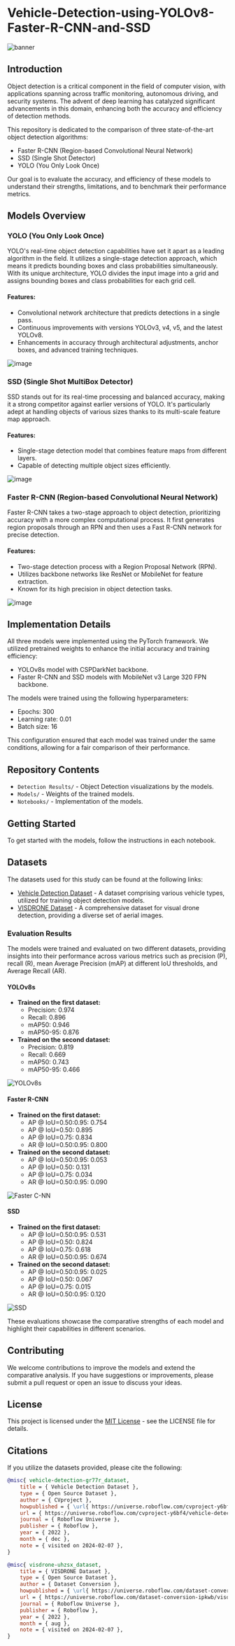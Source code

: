 # Vehicle-Detection-using-YOLOv8-Faster-R-CNN-and-SSD

![banner](https://github.com/4833R11Y45/Vehicle-Detection-using-YOLOv8-Faster-R-CNN-and-SSD/assets/92614228/10714320-60db-4cf1-9251-1116813a9220)

## Introduction
Object detection is a critical component in the field of computer vision, with applications spanning across traffic monitoring, autonomous driving, and security systems. The advent of deep learning has catalyzed significant advancements in this domain, enhancing both the accuracy and efficiency of detection methods.

This repository is dedicated to the comparison of three state-of-the-art object detection algorithms:

- Faster R-CNN (Region-based Convolutional Neural Network)
- SSD (Single Shot Detector)
- YOLO (You Only Look Once)

Our goal is to evaluate the accuracy, and efficiency of these models to understand their strengths, limitations, and to benchmark their performance metrics.

## Models Overview

### YOLO (You Only Look Once)
YOLO's real-time object detection capabilities have set it apart as a leading algorithm in the field. It utilizes a single-stage detection approach, which means it predicts bounding boxes and class probabilities simultaneously. With its unique architecture, YOLO divides the input image into a grid and assigns bounding boxes and class probabilities for each grid cell.

#### Features:
- Convolutional network architecture that predicts detections in a single pass.
- Continuous improvements with versions YOLOv3, v4, v5, and the latest YOLOv8.
- Enhancements in accuracy through architectural adjustments, anchor boxes, and advanced training techniques.

![image](https://github.com/4833R11Y45/Vehicle-Detection-using-YOLOv8-Faster-R-CNN-and-SSD/assets/92614228/4938ce37-fd8e-4d39-a89c-745c73791fae)

### SSD (Single Shot MultiBox Detector)
SSD stands out for its real-time processing and balanced accuracy, making it a strong competitor against earlier versions of YOLO. It's particularly adept at handling objects of various sizes thanks to its multi-scale feature map approach.

#### Features:
- Single-stage detection model that combines feature maps from different layers.
- Capable of detecting multiple object sizes efficiently.

![image](https://github.com/4833R11Y45/Vehicle-Detection-using-YOLOv8-Faster-R-CNN-and-SSD/assets/92614228/92fe8789-a65d-4450-8fc5-6bcaba5e7778)

### Faster R-CNN (Region-based Convolutional Neural Network)
Faster R-CNN takes a two-stage approach to object detection, prioritizing accuracy with a more complex computational process. It first generates region proposals through an RPN and then uses a Fast R-CNN network for precise detection.

#### Features:
- Two-stage detection process with a Region Proposal Network (RPN).
- Utilizes backbone networks like ResNet or MobileNet for feature extraction.
- Known for its high precision in object detection tasks.

![image](https://github.com/4833R11Y45/Vehicle-Detection-using-YOLOv8-Faster-R-CNN-and-SSD/assets/92614228/0cd96ea4-00bd-48c6-a0fc-7d90c9e62012)

## Implementation Details

All three models were implemented using the PyTorch framework. We utilized pretrained weights to enhance the initial accuracy and training efficiency:

- YOLOv8s model with CSPDarkNet backbone.
- Faster R-CNN and SSD models with MobileNet v3 Large 320 FPN backbone.

The models were trained using the following hyperparameters:

- Epochs: 300
- Learning rate: 0.01
- Batch size: 16

This configuration ensured that each model was trained under the same conditions, allowing for a fair comparison of their performance.

## Repository Contents

- `Detection Results/` - Object Detection visualizations by the models.
- `Models/` - Weights of the trained models.
- `Notebooks/` - Implementation of the models.

## Getting Started

To get started with the models, follow the instructions in each notebook.

## Datasets

The datasets used for this study can be found at the following links:

- [Vehicle Detection Dataset](https://universe.roboflow.com/cvproject-y6bf4/vehicle-detection-gr77r) - A dataset comprising various vehicle types, utilized for training object detection models.
- [VISDRONE Dataset](https://universe.roboflow.com/dataset-conversion-ipkwb/visdrone-uhzsx) - A comprehensive dataset for visual drone detection, providing a diverse set of aerial images.

### Evaluation Results
The models were trained and evaluated on two different datasets, providing insights into their performance across various metrics such as precision (P), recall (R), mean Average Precision (mAP) at different IoU thresholds, and Average Recall (AR).

#### YOLOv8s
- **Trained on the first dataset:**
  - Precision: 0.974
  - Recall: 0.896
  - mAP50: 0.946
  - mAP50-95: 0.876
- **Trained on the second dataset:**
  - Precision: 0.819
  - Recall: 0.669
  - mAP50: 0.743
  - mAP50-95: 0.466

![YOLOv8s](https://github.com/4833R11Y45/Vehicle-Detection-using-YOLOv8-Faster-R-CNN-and-SSD/blob/main/Detection%20Results/YOLOv8s.jpg)

#### Faster R-CNN
- **Trained on the first dataset:**
  - AP @ IoU=0.50:0.95: 0.754
  - AP @ IoU=0.50: 0.895
  - AP @ IoU=0.75: 0.834
  - AR @ IoU=0.50:0.95: 0.800
- **Trained on the second dataset:**
  - AP @ IoU=0.50:0.95: 0.053
  - AP @ IoU=0.50: 0.131
  - AP @ IoU=0.75: 0.034
  - AR @ IoU=0.50:0.95: 0.090

![Faster C-NN](https://github.com/4833R11Y45/Vehicle-Detection-using-YOLOv8-Faster-R-CNN-and-SSD/blob/main/Detection%20Results/Faster%20R-CNN.png)

#### SSD
- **Trained on the first dataset:**
  - AP @ IoU=0.50:0.95: 0.531
  - AP @ IoU=0.50: 0.824
  - AP @ IoU=0.75: 0.618
  - AR @ IoU=0.50:0.95: 0.674
- **Trained on the second dataset:**
  - AP @ IoU=0.50:0.95: 0.025
  - AP @ IoU=0.50: 0.067
  - AP @ IoU=0.75: 0.015
  - AR @ IoU=0.50:0.95: 0.120
 
![SSD](https://github.com/4833R11Y45/Vehicle-Detection-using-YOLOv8-Faster-R-CNN-and-SSD/blob/main/Detection%20Results/SSD.png)

These evaluations showcase the comparative strengths of each model and highlight their capabilities in different scenarios.

## Contributing

We welcome contributions to improve the models and extend the comparative analysis. If you have suggestions or improvements, please submit a pull request or open an issue to discuss your ideas.

## License

This project is licensed under the [MIT License](LICENSE) - see the LICENSE file for details.

## Citations

If you utilize the datasets provided, please cite the following:

```bibtex
@misc{ vehicle-detection-gr77r_dataset,
    title = { Vehicle Detection Dataset },
    type = { Open Source Dataset },
    author = { CVproject },
    howpublished = { \url{ https://universe.roboflow.com/cvproject-y6bf4/vehicle-detection-gr77r } },
    url = { https://universe.roboflow.com/cvproject-y6bf4/vehicle-detection-gr77r },
    journal = { Roboflow Universe },
    publisher = { Roboflow },
    year = { 2022 },
    month = { dec },
    note = { visited on 2024-02-07 },
}

@misc{ visdrone-uhzsx_dataset,
    title = { VISDRONE Dataset },
    type = { Open Source Dataset },
    author = { Dataset Conversion },
    howpublished = { \url{ https://universe.roboflow.com/dataset-conversion-ipkwb/visdrone-uhzsx } },
    url = { https://universe.roboflow.com/dataset-conversion-ipkwb/visdrone-uhzsx },
    journal = { Roboflow Universe },
    publisher = { Roboflow },
    year = { 2022 },
    month = { aug },
    note = { visited on 2024-02-07 },
}
